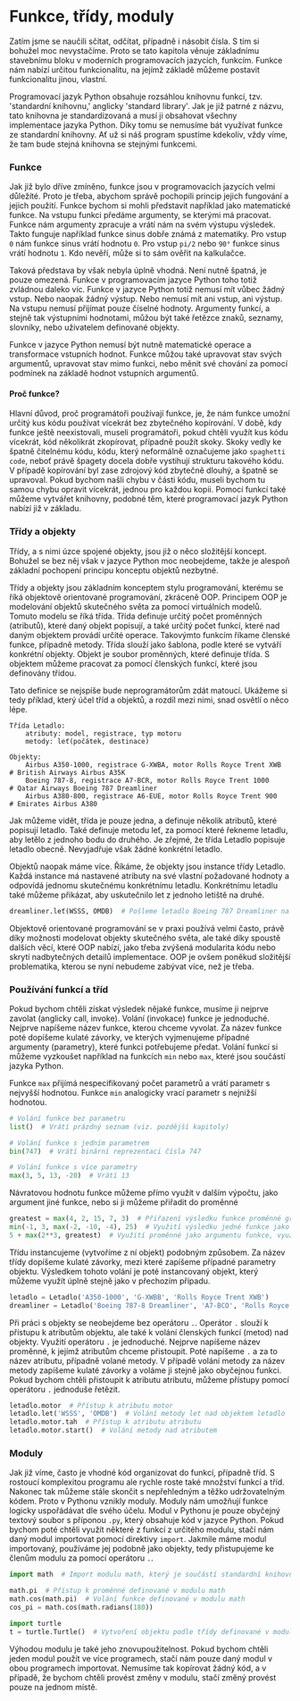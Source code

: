# Funkce, třídy, moduly

Zatím jsme se naučili sčítat, odčítat, případně i násobit čísla. S tím si
bohužel moc nevystačíme. Proto se tato kapitola věnuje základnímu stavebnímu
bloku v moderních programovacích jazycích, funkcím. Funkce nám nabízí určitou
funkcionalitu, na jejímž základě můžeme postavit funkcionalitu jinou, vlastní.

Programovací jazyk Python obsahuje rozsáhlou knihovnu funkcí, tzv. 'standardní
knihovnu,' anglicky 'standard library'. Jak je již patrné z názvu, tato
knihovna je standardizovaná a musí ji obsahovat všechny implementace jazyka
Python. Díky tomu se nemusíme bát využívat funkce ze standardní knihovny.
Ať už si náš program spustíme kdekoliv, vždy víme, že tam bude stejná knihovna
se stejnými funkcemi.

### Funkce

Jak již bylo dříve zmíněno, funkce jsou v programovacích jazycích velmi
důležíté. Proto je třeba, abychom správě pochopili princip jejich fungování
a jejich použití. Funkce bychom si mohli představit například jako matematické
funkce. Na vstupu funkci předáme argumenty, se kterými má pracovat. Funkce nám
argumenty zpracuje a vrátí nám na svém výstupu výsledek. Takto funguje například
funkce sinus dobře známá z matematiky. Pro vstup `0` nám funkce sinus vrátí
hodnotu `0`. Pro vstup `pi/2` nebo `90°` funkce sinus vrátí hodnotu `1`. Kdo
nevěří, může si to sám ověřit na kalkulačce.

Taková představa by však nebyla úplně vhodná. Není nutně špatná, je pouze
omezená. Funkce v programovacím jazyce Python toho totiž zvládnou daleko víc.
Funkce v jazyce Python totiž nemusí mít vůbec žádný vstup. Nebo naopak žádný
výstup. Nebo nemusí mít ani vstup, ani výstup. Na vstupu nemusí přijímat pouze
číselné hodnoty. Argumenty funkcí, a stejně tak výstupními hodnotami, můžou být
také řetězce znaků, seznamy, slovníky, nebo uživatelem definované objekty.

Funkce v jazyce Python nemusí být nutně matematické operace a transformace
vstupních hodnot. Funkce můžou také upravovat stav svých argumentů, upravovat
stav mimo funkci, nebo měnit své chování za pomocí podmínek na základě hodnot
vstupních argumentů.

#### Proč funkce?

Hlavní důvod, proč programátoři používají funkce, je, že nám funkce umožní
určitý kus kódu používat vícekrát bez zbytečného kopírování. V době, kdy funkce
ještě neexistovali, museli programátoři, pokud chtěli využít kus kódu vícekrát,
kód několikrát zkopírovat, případně použít skoky. Skoky vedly ke špatně
čitelnému kódu, kódu, který neformálně označujeme jako `spaghetti code`, neboť
právě špagety docela dobře vystihují strukturu takového kódu. V případě
kopírování byl zase zdrojový kód zbytečně dlouhý, a špatně se upravoval. Pokud
bychom našli chybu v části kódu, museli bychom tu samou chybu opravit vícekrát,
jednou pro každou kopii. Pomocí funkcí také můžeme vytvářet knihovny, podobné
těm, které programovací jazyk Python nabízí již v základu.

### Třídy a objekty

Třídy, a s nimi úzce spojené objekty, jsou již o něco složitější koncept.
Bohužel se bez něj však v jazyce Python moc neobejdeme, takže je alespoň
základní pochopení principu konceptu objektů nezbytné.

Třídy a objekty jsou základním konceptem stylu programování, kterému se říká
objektově orientované programování, zkráceně OOP. Principem OOP je modelování
objektů skutečného světa za pomocí virtuálních modelů. Tomuto modelu se říká
třída. Třída definuje určitý počet proměnných (atributů), které daný objekt
popisují, a také určitý počet funkcí, které nad daným objektem provádí určité
operace. Takovýmto funkcím říkame členské funkce, případně metody. Třída slouží
jako šablona, podle které se vytváří konkrétní objekty. Objekt je soubor
proměnných, které definuje třída. S objektem můžeme pracovat za pomocí členských
funkcí, které jsou definovány třídou.

Tato definice se nejspíše bude neprogramátorům zdát matoucí. Ukážeme si tedy
příklad, který účel tříd a objektů, a rozdíl mezi nimi, snad osvětlí o něco
lépe.

```
Třída Letadlo:
    atributy: model, registrace, typ motoru
    metody: leť(počátek, destinace)

Objekty:
    Airbus A350-1000, registrace G-XWBA, motor Rolls Royce Trent XWB  # British Airways Airbus A35K
    Boeing 787-8, registrace A7-BCR, motor Rolls Royce Trent 1000     # Qatar Airways Boeing 787 Dreamliner
    Airbus A380-800, registrace A6-EUE, motor Rolls Royce Trent 900   # Emirates Airbus A380
```

Jak můžeme vidět, třída je pouze jedna, a definuje několik atributů, které
popisují letadlo. Také definuje metodu leť, za pomocí které řekneme letadlu,
aby letělo z jednoho bodu do druhého. Je zřejmé, že třída Letadlo popisuje
letadlo obecně. Nevyjadřuje však žádné konkrétní letadlo.

Objektů naopak máme více. Říkáme, že objekty jsou instance třídy Letadlo.
Každá instance má nastavené atributy na své vlastní požadované hodnoty a
odpovídá jednomu skutečnému konkrétnímu letadlu. Konkrétnímu letadlu také
můžeme přikázat, aby uskutečnilo let z jednoho letiště na druhé.

```Python
dreamliner.leť(WSSS, OMDB)  # Pošleme letadlo Boeing 787 Dreamliner na let z letiště Singapore Changi na letiště Dubai International
```

Objektově orientované programování se v praxi používá velmi často, právě díky
možnosti modelovat objekty skutečného světa, ale také díky spoustě dalších věcí,
které OOP nabízí, jako třeba zvýšená modularita kódu nebo skrytí nadbytečných
detailů implementace. OOP je ovšem poněkud složitější problematika, kterou se
nyní nebudeme zabývat více, než je třeba.

### Používání funkcí a tříd

Pokud bychom chtěli získat výsledek nějaké funkce, musíme ji nejprve zavolat
(anglicky call, invoke). Volání (invokace) funkce je jednoduché. Nejprve
napíšeme název funkce, kterou chceme vyvolat. Za název funkce poté dopíšeme
kulaté závorky, ve kterých vyjmenujeme případné argumenty (parametry), které
funkci potřebujeme předat. Volání funkcí si můžeme vyzkoušet například
na funkcích `min` nebo `max`, které jsou součástí jazyka Python.

Funkce `max` přijímá nespecifikovaný počet parametrů a vrátí parametr
s nejvyšší hodnotou. Funkce `min` analogicky vrací parametr s nejnižší hodnotou.

```Python
# Volání funkce bez parametru
list()  # Vrátí prázdný seznam (viz. pozdější kapitoly)

# Volání funkce s jedním parametrem
bin(747)  # Vrátí binární reprezentaci čísla 747

# Volání funkce s více parametry
max(3, 5, 13, -20)  # Vrátí 13
```

Návratovou hodnotu funkce můžeme přímo využít v dalším výpočtu, jako argument
jiné funkce, nebo si ji můžeme přiřadit do proměnné

```Python
greatest = max(4, 2, 15, 7, 3)  # Přiřazení výsledku funkce proměnné greatest
min(-1, 3, max(-2, -10, -4), 25)  # Využití výsledku jedné funkce jako argument jiné funkce
5 + max(2**3, greatest)  # Využití proměnné jako argumentu funkce, využití výsledku funkce v jiném výpočtu
```

Třídu instancujeme (vytvoříme z ní objekt) podobným způsobem. Za název třídy
dopíšeme kulaté závorky, mezi které zapíšeme případné parametry objektu.
Výsledkem tohoto volání je poté instancovaný objekt, který můžeme využít úplně
stejně jako v přechozím případu.

```Python
letadlo = Letadlo('A350-1000', 'G-XWBB', 'Rolls Royce Trent XWB')
dreamliner = Letadlo('Boeing 787-8 Dreamliner', 'A7-BCO', 'Rolls Royce Trent 1000')
```

Při práci s objekty se neobejdeme bez operátoru `.`. Operátor `.` slouží
k přístupu k atributům objektu, ale také k volání členských funkcí (metod)
nad objekty. Využití operátoru `.` je jednoduché. Nejprve napíšeme název
proměnné, k jejímž atributům chceme přistoupit. Poté napíšeme `.` a za to název
atributu, případně volané metody. V případě volání metody za název metody
zapíšeme kulaté závorky a voláme ji stejně jako obyčejnou funkci. Pokud bychom
chtěli přistoupit k atributu atributu, můžeme přístupy pomocí operátoru `.`
jednoduše řetězit.

```Python
letadlo.motor  # Přístup k atributu motor
letadlo.let('WSSS', 'OMDB')  # Volání metody let nad objektem letadlo
letadlo.motor.tah  # Přístup k atributu atributu
letadlo.motor.start()  # Volání metody nad atributem
```

### Moduly

Jak již víme, často je vhodné kód organizovat do funkcí, případně tříd.
S rostoucí komplexitou programu ale rychle roste také množství funkcí a tříd.
Nakonec tak můžeme stále skončit s nepřehledným a těžko udržovatelným kódem.
Proto v Pythonu vznikly moduly. Moduly nám umožňují funkce logicky uspořádávat
dle svého účelu. Modul v Pythonu je pouze obyčejný textový soubor s příponou
`.py`, který obsahuje kód v jazyce Python. Pokud bychom poté chtěli využít
některé z funkcí z určitého modulu, stačí nám daný modul importovat pomocí
direktivy `import`. Jakmile máme modul importovaný, používáme jej podobně jako
objekty, tedy přistupujeme ke členům modulu za pomocí operátoru `.`.

```Python
import math  # Import modulu math, který je součástí standardní knihovny jazyka Python

math.pi  # Přístup k proměnné definované v modulu math
math.cos(math.pi)  # Volání funkce definované v modulu math
cos_pi = math.cos(math.radians(180))

import turtle
t = turtle.Turtle()  # Vytvoření objektu podle třídy definované v modulu turtle
```

Výhodou modulu je také jeho znovupoužitelnost. Pokud bychom chtěli jeden modul
použít ve více programech, stačí nám pouze daný modul v obou programech
importovat. Nemusíme tak kopírovat žádný kód, a v případě, že bychom chtěli
provést změny v modulu, stačí změný provést pouze na jednom místě.
